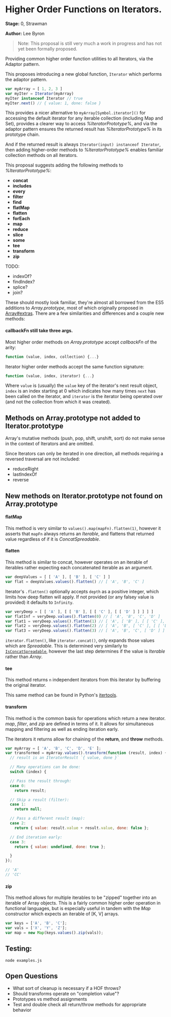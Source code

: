 # Higher Order Functions on Iterators.

**Stage:** 0, Strawman

**Author:** Lee Byron

> Note: This proposal is still very much a work in progress and has not yet been
formally proposed.

Providing common higher order function utilities to all Iterators, via the
Adaptor pattern.

This proposes introducing a new global function, `Iterator` which performs the
adaptor pattern.

```js
var myArray = [ 1, 2, 3 ]
var myIter = Iterator(myArray)
myIter instanceof Iterator // true
myIter.next() // { value: 1, done: false }
```

This provides a nicer alternative to `myArray[Symbol.iterator]()` for accessing
the default iterator for any iterable collection (including Map and Set),
provides a clearer way to access *%IteratorPrototype%*, and via the adaptor
pattern ensures the returned result has *%IteratorPrototype%* in its prototype
chain.

And if the returned result is always `Iterator(input) instanceof Iterator`, then
adding higher-order methods to *%IteratorPrototype%* enables familiar collection
methods on all iterators.

This proposal suggests adding the following methods to *%IteratorPrototype%*:

 * **concat**
 * **includes**
 * **every**
 * **filter**
 * **find**
 * **flatMap**
 * **flatten**
 * **forEach**
 * **map**
 * **reduce**
 * **slice**
 * **some**
 * **tee**
 * **transform**
 * **zip**

TODO:

 * indexOf?
 * findIndex?
 * splice?
 * join?


These should mostly look familiar, they're almost all borrowed from the ES5
additions to *Array.prototype*, most of which originally proposed in [Array#extras](https://blogs.msdn.microsoft.com/ie/2010/12/13/ecmascript-5-part-2-array-extras/).
There are a few similarities and differences and a couple new methods:


#### callbackFn still take three args.

Most higher order methods on *Array.prototype* accept *callbackFn* of the arity:

```js
function (value, index, collection) {...}
```

Iterator higher order methods accept the same function signature:

```js
function (value, index, iterator) {...}
```

Where `value` is (usually) the `value` key of the iterator's next result object,
`index` is an index starting at 0 which indicates how many times `next` has been
called on the iterator, and `iterator` is the iterator being operated over (and
not the collection from which it was created).

## Methods on Array.prototype not added to Iterator.prototype

Array's mutative methods (push, pop, shift, unshift, sort) do not make sense in
the context of Iterators and are omitted.

Since Iterators can only be iterated in one direction, all methods requiring
a reversed traversal are not included:

 * reduceRight
 * lastIndexOf
 * reverse


## New methods on Iterator.prototype not found on Array.prototype

#### flatMap

This method is very similar to `values().map(mapFn).flatten(1)`, however it
asserts that `mapFn` always returns an *Iterable*, and flattens that returned
value regardless of if it is *ConcatSpreadable*.

#### flatten

This method is similar to concat, however operates on an iterable of iterables
rather expecting each concatenated iterable as an argument.

```js
var deepValues = [ [ 'A' ], [ 'B' ], [ 'C' ] ]
var flat = deepValues.values().flatten() // [ 'A', 'B', 'C' ]
```

Iterator's `.flatten()` optionally accepts `depth` as a positive integer, which
limits how deep flatten will apply. If not provided (or any falsey value is
provided) it defaults to `Infinity`.

```js
var veryDeep = [ [ 'A' ], [ [ 'B' ], [ [ 'C' ], [ [ 'D' ] ] ] ] ]
var flatInf = veryDeep.values().flatten(0) // [ 'A', 'B', 'C', 'D' ]
var flat1 = veryDeep.values().flatten(1) // [ 'A', [ 'B' ], [ [ 'C' ], [ [ 'D' ] ] ] ]
var flat2 = veryDeep.values().flatten(2) // [ 'A', 'B', [ 'C' ], [ [ 'D' ] ] ]
var flat3 = veryDeep.values().flatten(3) // [ 'A', 'B', 'C', [ 'D' ] ]
```

`iterator.flatten()`, like `iterator.concat()`, only expands those values which
are *Spreadable*. This is determined very similarly to [`IsConcatSpreadable`](https://tc39.github.io/ecma262/#sec-isconcatspreadable), however the last step determines if the value is *Iterable*
rather than *Array*.

#### tee

This method returns `n` independent iterators from this iterator by buffering
the original iterator.

This same method can be found in Python's [itertools](https://docs.python.org/2/library/itertools.html#itertools.tee).


#### transform

This method is the common basis for operations which return a new iterator.
*map*, *filter*, and *zip* are defined in terms of it. It allows for
simultaneous mapping and filtering as well as ending iteration early.

The iterators it returns allow for chaining of the **return**, and
**throw** methods.

```js
var myArray = [ 'A', 'B', 'C', 'D', 'E' ];
var transformed = myArray.values().transform(function (result, index) {
  // result is an IteratorResult `{ value, done }`

  // Many operations can be done:
  switch (index) {

  // Pass the result through:
  case 0:
    return result;

  // Skip a result (filter):
  case 1:
    return null;

  // Pass a different result (map):
  case 2:
    return { value: result.value + result.value, done: false };

  // End iteration early:
  case 3:
    return { value: undefined, done: true };

  }
});

// 'A'
// 'CC'
```


#### zip

This method allows for multiple iterables to be "zipped" together into an
iterable of Array objects. This is a fairly common higher order operation in
functional languages, but is especially useful in tandem with the *Map*
constructor which expects an iterable of [K, V] arrays.

```js
var keys = ['A', 'B', 'C'];
var vals = ['X', 'Y', 'Z'];
var map = new Map(keys.values().zip(vals));
```


## Testing:

```
node examples.js
```


## Open Questions

 * What sort of cleanup is necessary if a HOF throws?
 * Should transforms operate on "completion value"?
 * Prototypes vs method assignments
 * Test and double check all return/throw methods for appropriate behavior
